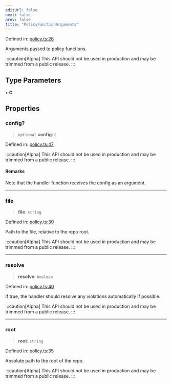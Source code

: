 ```yaml
---
editUrl: false
next: false
prev: false
title: "PolicyFunctionArguments"
---
```


Defined in: [policy.ts:26](https://github.com/tylerbutler/tools-monorepo/blob/main/packages/repopo/src/policy.ts#L26)

Arguments passed to policy functions.

:::caution[Alpha]
This API should not be used in production and may be trimmed from a public release.
:::

## Type Parameters

• **C**

## Properties

### config?

> `optional` **config**: `C`

Defined in: [policy.ts:47](https://github.com/tylerbutler/tools-monorepo/blob/main/packages/repopo/src/policy.ts#L47)

:::caution[Alpha]
This API should not be used in production and may be trimmed from a public release.
:::

#### Remarks

Note that the handler function receives the config as an argument.

***

### file

> **file**: `string`

Defined in: [policy.ts:30](https://github.com/tylerbutler/tools-monorepo/blob/main/packages/repopo/src/policy.ts#L30)

Path to the file, relative to the repo root.

:::caution[Alpha]
This API should not be used in production and may be trimmed from a public release.
:::

***

### resolve

> **resolve**: `boolean`

Defined in: [policy.ts:40](https://github.com/tylerbutler/tools-monorepo/blob/main/packages/repopo/src/policy.ts#L40)

If true, the handler should resolve any violations automatically if possible.

:::caution[Alpha]
This API should not be used in production and may be trimmed from a public release.
:::

***

### root

> **root**: `string`

Defined in: [policy.ts:35](https://github.com/tylerbutler/tools-monorepo/blob/main/packages/repopo/src/policy.ts#L35)

Absolute path to the root of the repo.

:::caution[Alpha]
This API should not be used in production and may be trimmed from a public release.
:::
